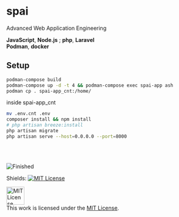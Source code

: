 # spai
Advanced Web Application Engineering

**JavaScript**, **Node.js** ; **php**, **Laravel** <br>
**Podman**, **docker**

## Setup
```bash
podman-compose build
podman-compose up -d -t 4 && podman-compose exec spai-app ash
podman cp . spai-app_cnt:/home/
```
inside spai-app_cnt
```sh
mv .env.cnt .env
composer install && npm install
# php artisan breeze:install
php artisan migrate
php artisan serve --host=0.0.0.0 --port=8000
```
<br><br>


![Finished](https://img.shields.io/badge/status-Finished%20%F0%9F%8F%81-3CB371?style=for-the-badge&logo=github)

Shields: [![MIT License][mit-shield]][mit]

[mit]: https://opensource.org/licenses/MIT
[mit-shield]: https://img.shields.io/badge/License-MIT-lightgrey.svg

<a rel="license" href="https://opensource.org/licenses/MIT"><img alt="MIT License" height=47px style="border-width:0" src="https://images-wixmp-ed30a86b8c4ca887773594c2.wixmp.com/i/7195e121-eded-45cf-9aab-909deebd81b2/d9ur2lg-28410b47-58fd-4a48-9b67-49c0f56c68ce.png/v1/fill/w_1035,h_772,q_70,strp/mit_license_logo_by_excaliburzero_d9ur2lg-pre.jpg" /></a><br>This work is licensed under the <a rel="license" href="https://opensource.org/licenses/MIT">MIT License</a>.
